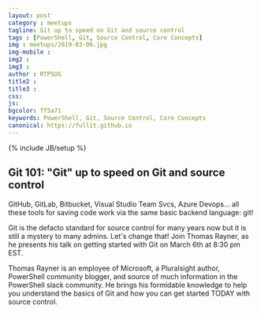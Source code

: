 ```yaml
---
layout: post
category : meetups
tagline: Git up to speed on Git and source control
tags : [PowerShell, Git, Source Control, Core Concepts]
img : meetups/2019-03-06.jpg
img-mobile : 
img2 : 
img3 : 
author : RTPSUG
title2 : 
title3 : 
css: 
js: 
bgcolor: ff5a71
keywords: PowerShell, Git, Source Control, Core Concepts
canonical: https://fullit.github.io
---
```

{% include JB/setup %}

## Git 101: "Git" up to speed on Git and source control

GitHub, GitLab, Bitbucket, Visual Studio Team Svcs, Azure Devops... all these tools for saving code work via the same basic backend language: git!<!--more-->

Git is the defacto standard for source control for many years now but it is still a mystery to many admins. Let's change that! Join Thomas Rayner, as he presents his talk on getting started with Git on March 6th at 8:30 pm EST.

Thomas Rayner is an employee of Microsoft, a Pluralsight author, PowerShell community blogger, and source of much information in the PowerShell slack community. He brings his formidable knowledge to help you understand the basics of Git and how you can get started TODAY with source control.

